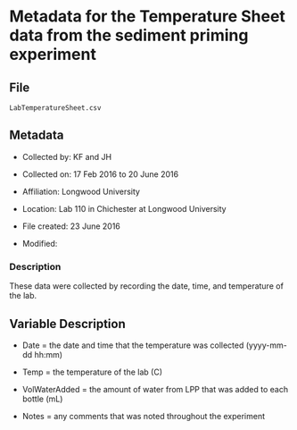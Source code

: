 # Metadata for the Temperature Sheet data from the sediment priming experiment 

## File 

`LabTemperatureSheet.csv`

## Metadata

* Collected by: KF and JH

* Collected on: 17 Feb 2016 to 20 June 2016

* Affiliation: Longwood University

* Location: Lab 110 in Chichester at Longwood University

* File created: 23 June 2016

* Modified: 

### Description

These data were collected by recording the date, time, and temperature of the lab. 

## Variable Description 

* Date = the date and time that the temperature was collected (yyyy-mm-dd hh:mm)

* Temp = the temperature of the lab (C)

* VolWaterAdded = the amount of water from LPP that was added to each bottle (mL)

* Notes = any comments that was noted throughout the experiment